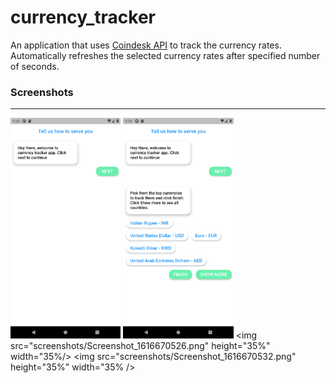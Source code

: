 # currency_tracker

An application that uses [Coindesk API](https://api.coindesk.com/v1/bpi) to track the currency rates.
Automatically refreshes the selected currency rates after specified number of seconds.

### Screenshots
---
<img src="screenshots/Screenshot_1616670487.png" height="35%" width="35%"/> <img src="screenshots/Screenshot_1616670499.png" height="35%" width="35%"/> <img src="screenshots/Screenshot_1616670526.png" height="35%" width="35%/> <img src="screenshots/Screenshot_1616670532.png" height="35%" width="35% />